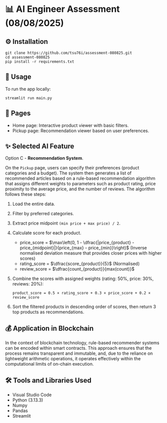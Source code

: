 # 📊 AI Engineer Assessment (08/08/2025)


## ⚙️ Installation
```
git clone https://github.com/tsu76i/assessment-080825.git
cd assessment-080825
pip install -r requirements.txt
```

## 🚀 Usage

To run the app locally:
```
streamlit run main.py
```



## 📜 Pages

- Home page: Interactive product viewer with basic filters.
- Pickup page: Recommendation viewer based on user preferences.

## ✨ Selected AI Feature
Option C - **Recommendation System**. 

On the `Pickup` page, users can specify their preferences (product categories and a budget). The system then generates a list of recommended articles based on a rule-based recommendation algorithm that assigns different weights to parameters such as product rating, price proximity to the average price, and the number of reviews. The algorithm follows these steps:

1. Load the entire data.
1. Filter by preferred categories.
1. Extract price midpoint  `(min price + max price) / 2`.
1. Calculate score for each product.
    - price_score = $\max\left(0, 1 - \dfrac{|price_{product} - price_{midpoint}|}{price_{max} - price_{min}}\right)$ (Inverse normalised deviation measure that provides closer prices with higher scores)
    - rating_score = $\dfrac{score_{product}}{5}$ (Normalised)
    - review_score = $\dfrac{count_{product}}{max(count)}$
1. Combine the scores with assigned weights (rating: 50%, price: 30%, reviews: 20%):

    `product_score = 0.5 × rating_score + 0.3 × price_score + 0.2 × review_score`


1. Sort the filtered products in descending order of scores, then return 3 top products as recommendations.


## 💰 Application in Blockchain
In the context of blockchain technology, rule-based recommender systems can be encoded within smart contracts. This approach ensures that the process remains transparent and immutable, and, due to the reliance on lightweight arithmetic operations, it operates effectively within the computational limits of on-chain execution.

## 🛠️ Tools and Libraries Used
- Visual Studio Code
- Python (3.13.3)
- Numpy
- Pandas
- Streamlit

